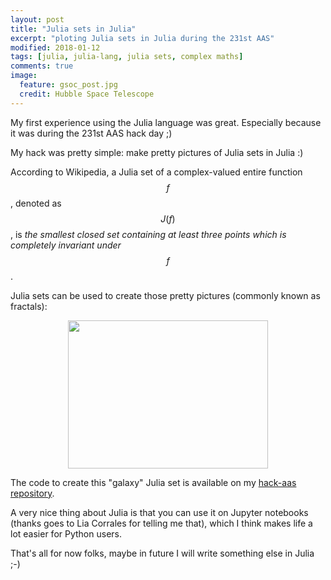 ```yaml
---
layout: post
title: "Julia sets in Julia"
excerpt: "ploting Julia sets in Julia during the 231st AAS"
modified: 2018-01-12
tags: [julia, julia-lang, julia sets, complex maths]
comments: true
image:
  feature: gsoc_post.jpg
  credit: Hubble Space Telescope
---
```


My first experience using the Julia language was great. Especially because it
was during the 231st AAS hack day ;)

My hack was pretty simple: make pretty pictures of Julia sets in Julia :)

According to Wikipedia, a Julia set of a complex-valued entire function $$f$$, denoted
as $$J(f)$$, is <i>the smallest closed set containing at least three points which is
completely invariant under</i> $$f$$.

Julia sets can be used to create those pretty pictures (commonly known as fractals):
<br>
<center><img src="../images/galaxy_julia_set.gif" style="width:320px;height:237px;"></center>

The code to create this "galaxy" Julia set is available on my <a href="https://github.com/mirca/hackaas231">
hack-aas repository</a>.

A very nice thing about Julia is that you can use it on Jupyter notebooks
(thanks goes to Lia Corrales for telling me that), which I think makes life
a lot easier for Python users.

That's all for now folks, maybe in future I will write something else in Julia ;-)
